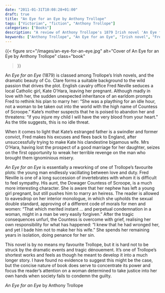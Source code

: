 ```yaml
---
date: "2011-01-31T10:08:28+01:00"
draft: true
title: "An Eye for an Eye by Anthony Trollope"
tags: ["Victorian", "fiction", "Anthony Trollope"]
categories: ["Books"]
description: "A review of Anthony Trollope's 1879 Irish novel 'An Eye for an Eye,' set in County Clare where cavalry officer Fred Neville seduces Kate O'Hara then abandons her upon inheriting an earldom. Discover this dark tale of revenge and the tragic consequences of sexual betrayal."
keywords: ["Anthony Trollope", "An Eye for an Eye", "Irish novel", "Fred Neville", "Kate O'Hara", "County Clare", "revenge tragedy", "sexual double standard", "bigamy novel"]
---
```


{{< figure
  src="/images/an-eye-for-an-eye.jpg"
  alt="Cover of An Eye for an Eye by Anthony Trollope"
  class="book"
>}}

An _Eye for an Eye_ (1879) is classed among Trollope’s Irish novels, and the dramatic beauty of Co. Clare forms a suitable background to the wild passion that drives the plot. English cavalry office Fred Neville seduces a local Catholic girl, Kate O’Hara, leaving her pregnant. Although madly in love with her, the sudden unexpected inheritance of an earldom prompts Fred to rethink his plan to marry her: “She was a plaything for an idle hour, not a woman to be taken out into the world with the high name of Countess of Scroope.” Kate’s mother suspects that he is poised to abandon her and threatens: “if you injure my child I will have the very blood from your heart.” As the title suggests, this is no idle threat.

When it comes to light that Kate’s estranged father is a swindler and former convict, Fred makes his excuses and flees back to England, after unsuccessfully trying to make Kate his clandestine bigamous wife. Mrs O’Hara, having lost the prospect of a good marriage for her daughter, seizes on the first opportunity to wreak her terrible revenge on the man who brought them ignominious misery.

_An Eye for an Eye_ is essentially a reworking of one of Trollope’s favourite plots: the young man endlessly vacillating between love and duty. Fred Neville is one of a long succession of invertebrates with whom it is difficult to feel sympathy. His aunt, the Dowager Countess of Scroope, is a much more interesting character. She is aware that her nephew has left a young girl pregnant, but still pushes him to marry an heiress. The reader is allowed to eavesdrop on her interior monologue, in which she upholds the sexual double standard, approving of a different code of morals for men and women: “That which merited instant … and perpetual condemnation in a woman, might in a man be very easily forgiven.” After the tragic consequences unfurl, the Countess is overcome with grief, realising her own responsibility for what has happened: “I knew that he had wronged her, and yet I bade him not to make her his wife.” She spends her remaining years in isolation, doing penance for her sin.

This novel is by no means my favourite Trollope, but it is hard not to be struck by the dramatic events and tragic dénouement. It’s one of Trollope’s shortest works and feels as though he meant to develop it into a much longer story. I have found no evidence to suggest this might be the case, but the concise nature of book does serve to concentrate its power and focus the reader’s attention on a woman determined to take justice into her own hands when society fails to condemn the guilty.

_An Eye for an Eye_ by Anthony Trollope